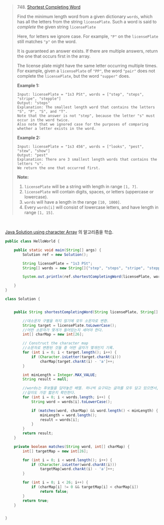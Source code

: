 > 748. [Shortest Completing Word](https://leetcode.com/problems/shortest-completing-word/description/)
>
> Find the minimum length word from a given dictionary `words`, which has all the letters from the string `licensePlate`. Such a word is said to *complete* the given string `licensePlate`
>
> Here, for letters we ignore case. For example, `"P"` on the `licensePlate` still matches `"p"` on the word.
>
> It is guaranteed an answer exists. If there are multiple answers, return the one that occurs first in the array.
>
> The license plate might have the same letter occurring multiple times. For example, given a `licensePlate` of `"PP"`, the word `"pair"` does not complete the `licensePlate`, but the word `"supper"` does.
>
> **Example 1:**
>
> ```
> Input: licensePlate = "1s3 PSt", words = ["step", "steps", "stripe", "stepple"]
> Output: "steps"
> Explanation: The smallest length word that contains the letters "S", "P", "S", and "T".
> Note that the answer is not "step", because the letter "s" must occur in the word twice.
> Also note that we ignored case for the purposes of comparing whether a letter exists in the word.
> ```
>
> **Example 2:**
>
> ```
> Input: licensePlate = "1s3 456", words = ["looks", "pest", "stew", "show"]
> Output: "pest"
> Explanation: There are 3 smallest length words that contains the letters "s".
> We return the one that occurred first.
> ```
>
> **Note:**
>
> 1. `licensePlate` will be a string with length in range `[1, 7]`.
> 2. `licensePlate` will contain digits, spaces, or letters (uppercase or lowercase).
> 3. `words` will have a length in the range `[10, 1000]`.
> 4. Every `words[i]` will consist of lowercase letters, and have length in range `[1, 15]`.
>
>  

<br>

[Java Solution using character Array](https://leetcode.com/problems/shortest-completing-word/discuss/110137/Java-Solution-using-character-Array) 의 알고리즘을 학습.

```java
public class HelloWorld {

    public static void main(String[] args) {
        Solution ref = new Solution();

        String licensePlate = "1s3 PSt";
        String[] words = new String[]{"step", "steps", "stripe", "stepple"};

        System.out.println(ref.shortestCompletingWord(licensePlate, words));

    }
}

class Solution {


    public String shortestCompletingWord(String licensePlate, String[] words) {

        //대소문자 구별을 하지 않기에 모두 소문자로 변환.
        String target = licensePlate.toLowerCase();
        //어떤 소문자가 몇개가 들어있는지 세어야 한다.
        int[] charMap = new int[26];

        // Construct the character map
        //소문자로 변환된 것들 중 어떤 글자가 몇개인지 기록.
        for (int i = 0; i < target.length(); i++) {
            if (Character.isLetter(target.charAt(i)))
                charMap[target.charAt(i) - 'a']++;
        }

        int minLength = Integer.MAX_VALUE;
        String result = null;

        //words는 후보들을 담아놓은 배열. 하나씩 요구되는 글자를 모두 담고 있으면서,
        //길이도 가장 짧은지 확인한다.
        for (int i = 0; i < words.length; i++) {
            String word = words[i].toLowerCase();

            if (matches(word, charMap) && word.length() < minLength) {
                minLength = word.length();
                result = words[i];
            }
        }
        return result;
    }

    private boolean matches(String word, int[] charMap) {
        int[] targetMap = new int[26];

        for (int i = 0; i < word.length(); i++) {
            if (Character.isLetter(word.charAt(i)))
                targetMap[word.charAt(i) - 'a']++;
        }

        for (int i = 0; i < 26; i++) {
            if (charMap[i] != 0 && targetMap[i] < charMap[i])
                return false;
        }
        return true;
    }


}
```



<br>

